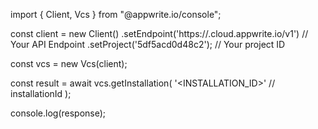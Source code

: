 import { Client, Vcs } from "@appwrite.io/console";

const client = new Client()
    .setEndpoint('https://<REGION>.cloud.appwrite.io/v1') // Your API Endpoint
    .setProject('5df5acd0d48c2'); // Your project ID

const vcs = new Vcs(client);

const result = await vcs.getInstallation(
    '<INSTALLATION_ID>' // installationId
);

console.log(response);
